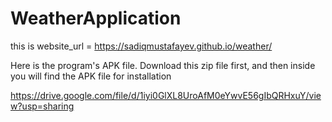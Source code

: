 # WeatherApplication

this is website_url = https://sadiqmustafayev.github.io/weather/

Here is the program's APK file. Download this zip file first, and then inside you will find the APK file for installation

https://drive.google.com/file/d/1iyi0GlXL8UroAfM0eYwvE56gIbQRHxuY/view?usp=sharing
